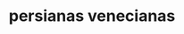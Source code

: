 ---
layout: tag
title: persianas venecianas
pagetag: persianas-venecianas
url: /tag/persianas-venecianas/
---